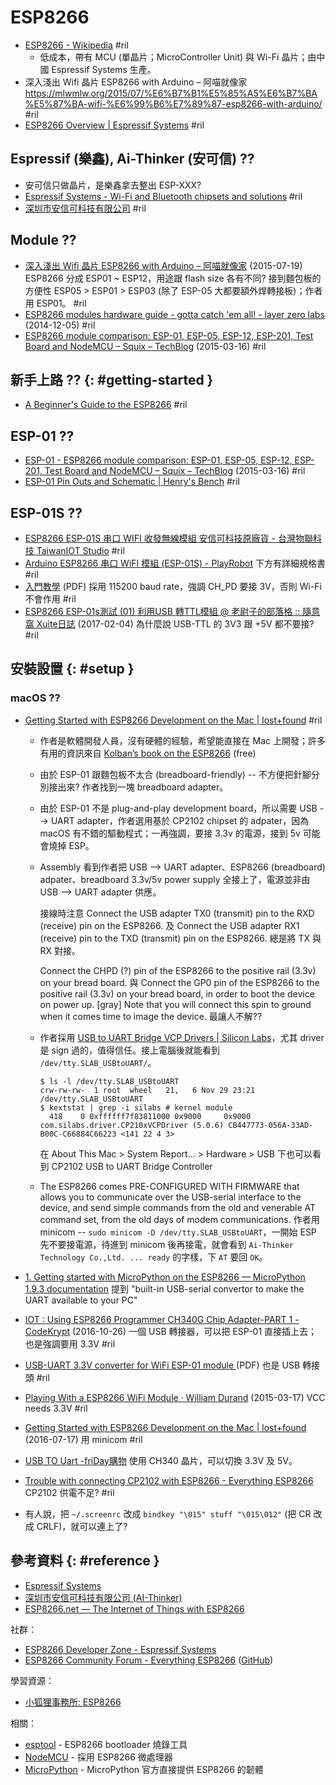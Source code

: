 # ESP8266

  - [ESP8266 \- Wikipedia](https://en.wikipedia.org/wiki/ESP8266) #ril
      - 低成本，帶有 MCU (單晶片；MicroController Unit) 與 Wi-Fi 晶片；由中國 Espressif Systems 生產。
  - 深入淺出 Wifi 晶片 ESP8266 with Arduino – 阿喵就像家 https://mlwmlw.org/2015/07/%E6%B7%B1%E5%85%A5%E6%B7%BA%E5%87%BA-wifi-%E6%99%B6%E7%89%87-esp8266-with-arduino/ #ril
  - [ESP8266 Overview \| Espressif Systems](https://www.espressif.com/products/hardware/esp8266ex/overview/) #ril

## Espressif (樂鑫), Ai-Thinker (安可信) ??

  - 安可信只做晶片，是樂鑫拿去整出 ESP-XXX?
  - [Espressif Systems \- Wi\-Fi and Bluetooth chipsets and solutions](https://www.espressif.com/) #ril
  - [深圳市安信可科技有限公司](https://www.ai-thinker.com/home) #ril

## Module ??

  - [深入淺出 Wifi 晶片 ESP8266 with Arduino – 阿喵就像家](https://mlwmlw.org/2015/07/%E6%B7%B1%E5%85%A5%E6%B7%BA%E5%87%BA-wifi-%E6%99%B6%E7%89%87-esp8266-with-arduino/) (2015-07-19) ESP8266 分成 ESP01 ~ ESP12，用途跟 flash size 各有不同? 接到麵包板的方便性 ESP05 > ESP01 > ESP03 (除了  ESP-05 大都要額外焊轉接板)；作者用 ESP01。 #ril
  - [ESP8266 modules hardware guide \- gotta catch 'em all\! \- layer zero labs](http://l0l.org.uk/2014/12/esp8266-modules-hardware-guide-gotta-catch-em-all/) (2014-12-05) #ril
  - [ESP8266 module comparison: ESP\-01, ESP\-05, ESP\-12, ESP\-201, Test Board and NodeMCU – Squix – TechBlog](https://blog.squix.org/2015/03/esp8266-module-comparison-esp-01-esp-05.html) (2015-03-16) #ril

## 新手上路 ?? {: #getting-started }

  - [A Beginner's Guide to the ESP8266](https://tttapa.github.io/ESP8266/Chap01%20-%20ESP8266.html) #ril

## ESP-01 ??

  - [ESP-01 - ESP8266 module comparison: ESP\-01, ESP\-05, ESP\-12, ESP\-201, Test Board and NodeMCU – Squix – TechBlog](https://blog.squix.org/2015/03/esp8266-module-comparison-esp-01-esp-05.html) (2015-03-16) #ril
  - [ESP\-01 Pin Outs and Schematic \| Henry's Bench](http://henrysbench.capnfatz.com/henrys-bench/arduino-projects-tips-and-more/esp8266-esp-01-pin-outs-and-schematics/) #ril

## ESP-01S ??

  - [ESP8266 ESP\-01S 串口 WIFI 收發無線模組 安信可科技原廠貨 \- 台灣物聯科技 TaiwanIOT Studio](https://www.taiwaniot.com.tw/product/esp8266-esp-01s-%E4%B8%B2%E5%8F%A3wifi-%E7%84%A1%E7%B7%9A%E6%A8%A1%E7%B5%84/) #ril
  - [Arduino ESP8266 串口 WiFI 模組 (ESP\-01S) \- PlayRobot](http://www.playrobot.com/wifi-enthnet/1587-arduino-esp8266-wifi-esp-01s.html) 下方有詳細規格書 #ril
  - [入門教學](http://www.playrobot.com/robotpress/wp-content/uploads/2016/09/ESP.pdf) (PDF) 採用 115200 baud rate，強調 CH_PD 要接 3V，否則 Wi-Fi 不會作用 #ril
  - [ESP8266 ESP\-01s測試 (01) 利用USB 轉TTL模組 @ 老尉子的部落格 :: 隨意窩 Xuite日誌](http://blog.xuite.net/laoweiz/blog/484397330) (2017-02-04) 為什麼說 USB-TTL 的 3V3 跟 +5V 都不要接? #ril

## 安裝設置 {: #setup }

### macOS ??

  - [Getting Started with ESP8266 Development on the Mac \| lost\+found](http://blog.dushin.net/2016/07/getting-started-with-esp8266-development-on-the-mac/) #ril
      - 作者是軟體開發人員，沒有硬體的經驗，希望能直接在 Mac 上開發；許多有用的資訊來自 [Kolban’s book on the ESP8266](http://neilkolban.com/tech/esp8266/) (free)
      - 由於 ESP-01 跟麵包板不太合 (breadboard-friendly) -- 不方便把針腳分別接出來? 作者找到一塊 breadboard adapter。
      - 由於 ESP-01 不是 plug-and-play development board，所以需要 USB --> UART adapter，作者選用基於 CP2102 chipset 的 adpater，因為 macOS 有不錯的驅動程式；一再強調，要接 3.3v 的電源，接到 5v 可能會燒掉 ESP。
      - Assembly 看到作者把 USB --> UART adapter、ESP8266 (breadboard) adpater、breadboard 3.3v/5v power supply 全接上了，電源並非由 USB --> UART adapter 供應。

        接線時注意 Connect the USB adapter TX0 (transmit) pin to the RXD (receive) pin on the ESP8266. 及 Connect the USB adapter RX1 (receive) pin to the TXD (transmit) pin on the ESP8266. 總是將 TX 與 RX 對接。

        Connect the CHPD (?) pin of the ESP8266 to the positive rail (3.3v) on your bread board. 與 Connect the GP0 pin of the ESP8266 to the positive rail (3.3v) on your bread board, in order to boot the device on power up. [gray] Note that you will connect this spin to ground when it comes time to image the device. 最讓人不解??

      - 作者採用 [USB to UART Bridge VCP Drivers \| Silicon Labs](https://www.silabs.com/products/development-tools/software/usb-to-uart-bridge-vcp-drivers)，尤其 driver 是 sign 過的，值得信任。接上電腦後就能看到 `/dev/tty.SLAB_USBtoUART/`。

            $ ls -l /dev/tty.SLAB_USBtoUART
            crw-rw-rw-  1 root  wheel   21,   6 Nov 29 23:21 /dev/tty.SLAB_USBtoUART
            $ kextstat | grep -i silabs # kernel module
              418    0 0xffffff7f83811000 0x9000     0x9000     com.silabs.driver.CP210xVCPDriver (5.0.6) CB447773-056A-33AD-B00C-C66884C66223 <141 22 4 3>

        在 About This Mac > System Report... > Hardware > USB 下也可以看到 CP2102 USB to UART Bridge Controller

      - The ESP8266 comes PRE-CONFIGURED WITH FIRMWARE that allows you to communicate over the USB-serial interface to the device, and send simple commands from the old and venerable AT command set, from the old days of modem communications. 作者用 minicom -- `sudo minicom -D /dev/tty.SLAB_USBtoUART`，一開始 ESP 先不要接電源，待進到 minicom 後再接電，就會看到 `Ai-Thinker Technology Co.,Ltd. ... ready` 的字樣，下 `AT` 要回 `OK`。

  - [1\. Getting started with MicroPython on the ESP8266 — MicroPython 1\.9\.3 documentation](http://docs.micropython.org/en/latest/esp8266/esp8266/tutorial/intro.html) 提到 "built-in USB-serial convertor to make the UART available to your PC"
  - [IOT : Using ESP8266 Programmer CH340G Chip Adapter\-PART 1 \- CodeKrypt](http://www.arjunsk.com/iot/iot-using-esp8266-programmer-ch340g-chip-adapter/) (2016-10-26) 一個 USB 轉接器，可以把 ESP-01 直接插上去；也是強調要用 3.3V #ril
  - [USB-UART 3.3V converter for WiFi ESP-01 module ](http://www.acdcelectronics.ro/converter_usb_uart_for_esp_01_english.pdf) (PDF) 也是 USB 轉接頭 #ril
  - [Playing With a ESP8266 WiFi Module · William Durand](http://williamdurand.fr/2015/03/17/playing-with-a-esp8266-wifi-module/) (2015-03-17) VCC needs 3.3V #ril
  - [Getting Started with ESP8266 Development on the Mac \| lost\+found](http://blog.dushin.net/2016/07/getting-started-with-esp8266-development-on-the-mac/) (2016-07-17) 用 minicom #ril
  - [USB TO Uart \-friDay購物](http://shopping.friday.tw/ec2/product?pid=5380061&cid=333779&sid=593&gclid=EAIaIQobChMIksCH57bl1wIVCB4rCh3m5w9pEAQYASABEgLvOPD_BwE&gclsrc=aw.ds) 使用 CH340 晶片，可以切換 3.3V 及 5V。
  - [Trouble with connecting CP2102 with ESP8266 \- Everything ESP8266](http://www.esp8266.com/viewtopic.php?f=6&t=632) CP2102 供電不足? #ril
  - 有人說，把 `~/.screenrc` 改成 `bindkey "\015" stuff "\015\012"` (把 CR 改成 CRLF)，就可以連上了?

## 參考資料 {: #reference }

  - [Espressif Systems](https://www.espressif.com/)
  - [深圳市安信可科技有限公司 (AI-Thinker)](https://www.ai-thinker.com/)
  - [ESP8266.net — The Internet of Things with ESP8266](http://esp8266.net/)

社群：

  - [ESP8266 Developer Zone - Espressif Systems](http://bbs.espressif.com/)
  - [ESP8266 Community Forum - Everything ESP8266](http://www.esp8266.com/) ([GitHub](https://github.com/esp8266))

學習資源：

  - [小狐狸事務所: ESP8266](http://yhhuang1966.blogspot.com/search/label/ESP8266)

相關：

  - [esptool](esptool.md) - ESP8266 bootloader 燒錄工具
  - [NodeMCU](nodemcu.md) - 採用 ESP8266 微處理器
  - [MicroPython](micropython-esp8266.md) - MicroPython 官方直接提供 ESP8266 的韌體
